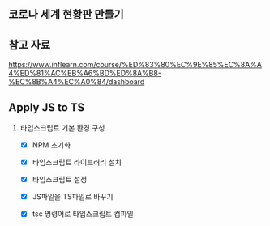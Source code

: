 ## 코로나 세계 현황판 만들기
## 참고 자료
https://www.inflearn.com/course/%ED%83%80%EC%9E%85%EC%8A%A4%ED%81%AC%EB%A6%BD%ED%8A%B8-%EC%8B%A4%EC%A0%84/dashboard


## Apply JS to TS

1. 타입스크립트 기본 환경 구성
    - [x] NPM 초기화
    - [x] 타입스크립트 라이브러리 설치
    - [x] 타입스크립트 설정
    - [x] JS파일을 TS파일로 바꾸기
    - [x] tsc 명령어로 타입스크립트 컴파일


